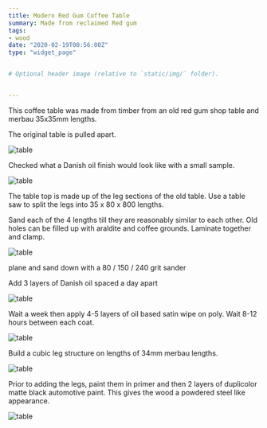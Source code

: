 ```yaml
---
title: Modern Red Gum Coffee Table
summary: Made from reclaimed Red gum
tags:
- wood
date: "2020-02-19T00:56:00Z"
type: "widget_page" 


# Optional header image (relative to `static/img/` folder).


---
```



This coffee table was made from timber from an old red gum shop table and merbau 35x35mm lengths.

The original table is pulled apart.

![table](/img/project/coffee/I01.jpg) 

Checked what a Danish oil finish would look like with a small sample.

![table](/img/project/coffee/I02.jpg) 

The table top is made up of the leg sections of the old table. Use a table saw to split the legs into 35 x 80 x 800 lengths.

Sand each of the 4 lengths till they are reasonably similar to each other.
Old holes can be filled up with araldite and coffee grounds. 
Laminate together and clamp.

![table](/img/project/coffee/I001.jpg) 

plane and sand down with a 80 / 150 / 240 grit sander

Add 3 layers of Danish oil spaced a day apart

![table](/img/project/coffee/I03.jpg) 

Wait a week then apply 4-5 layers of oil based satin wipe on poly. Wait 8-12 hours between each coat.

![table](/img/project/coffee/I04.jpg) 

Build a cubic leg structure on lengths of 34mm merbau lengths.

![table](/img/project/coffee/I05.jpg) 

Prior to adding the legs, paint them in primer and then 2 layers of duplicolor matte black automotive paint. This gives the wood a powdered steel like appearance.

![table](/img/project/coffee/G4.jpg) 

